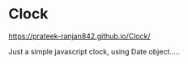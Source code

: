 # Clock
https://prateek-ranjan842.github.io/Clock/

Just a simple javascript clock, using Date object.....
